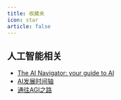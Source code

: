 ```yaml
---
title: 收藏夹
icon: star
article: false
---
```


## 人工智能相关
- [The AI Navigator: your guide to AI](https://www.theainavigator.com/)
- [AI发展时间轴](https://time.graphics/line/809611)
- [通往AGI之路](https://waytoagi.feishu.cn/wiki/QPe5w5g7UisbEkkow8XcDmOpn8e)
